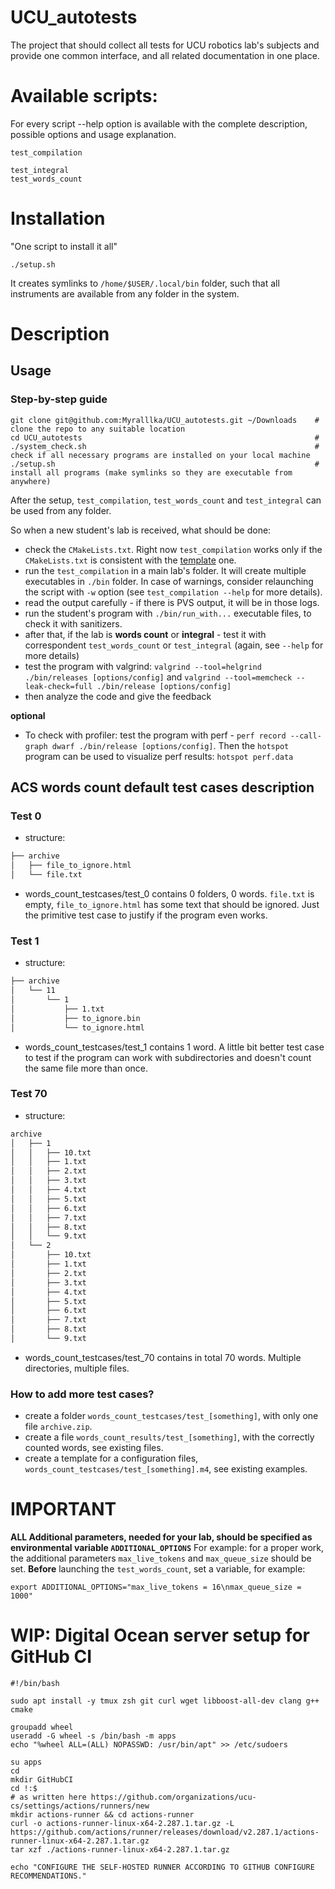 # UCU_autotests
The project that should collect all tests for UCU robotics lab's subjects and provide one common interface, and all related documentation in one place.

# Available scripts:
For every script --help option is available with the complete description, possible options and usage explanation.

```
test_compilation

test_integral 
test_words_count
```

# Installation
"One script to install it all"
```
./setup.sh
```
It creates symlinks to `/home/$USER/.local/bin` folder, such that all instruments are available from any folder in the system.

# Description 

## Usage
### Step-by-step guide
```{bash}
git clone git@github.com:Myralllka/UCU_autotests.git ~/Downloads    # clone the repo to any suitable location
cd UCU_autotests                                                    # 
./system_check.sh                                                   # check if all necessary programs are installed on your local machine
./setup.sh                                                          # install all programs (make symlinks so they are executable from anywhere)
```
After the setup, `test_compilation`, `test_words_count` and `test_integral` can be used from any folder.

So when a new student's lab is received, what should be done:
- check the `CMakeLists.txt`. Right now `test_compilation` works only if the `CMakeLists.txt` is consistent with the [template](https://github.com/ucu-cs/template_cpp) one.
- run the `test_compilation` in a main lab's folder. It will create multiple executables in `./bin` folder. In case of warnings, consider relaunching the script with `-w` option (see `test_compilation --help` for more details).
- read the output carefully - if there is PVS output, it will be in those logs.
- run the student's program with `./bin/run_with...` executable files, to check it with sanitizers.
- after that, if the lab is **words count** or **integral** - test it with correspondent `test_words_count` or `test_integral` (again, see `--help` for more details)
- test the program with valgrind: `valgrind --tool=helgrind ./bin/releases [options/config]` and `valgrind --tool=memcheck --leak-check=full ./bin/release [options/config]`
- then analyze the code and give the feedback

**optional**
- To check with profiler: test the program with perf - `perf record --call-graph dwarf ./bin/release [options/config]`. Then the `hotspot` program can be used to visualize perf results: `hotspot perf.data`

## ACS words count default test cases description

### Test 0
- structure: 
```bash
├── archive
│   ├── file_to_ignore.html
│   └── file.txt
```
- words_count_testcases/test_0 contains 0 folders, 0 words. `file.txt` is empty, `file_to_ignore.html` has some text that should be ignored. Just the primitive test case to justify if the program even works. 

### Test 1
- structure:
```bash
├── archive
│   └── 11
│       └── 1
│           ├── 1.txt
│           ├── to_ignore.bin
│           └── to_ignore.html
```

- words_count_testcases/test_1 contains 1 word. A little bit better test case to test if the program can work with subdirectories and doesn't count the same file more than once.

### Test 70
- structure:
```bash
archive
│   ├── 1
│   │   ├── 10.txt
│   │   ├── 1.txt
│   │   ├── 2.txt
│   │   ├── 3.txt
│   │   ├── 4.txt
│   │   ├── 5.txt
│   │   ├── 6.txt
│   │   ├── 7.txt
│   │   ├── 8.txt
│   │   └── 9.txt
│   └── 2
│       ├── 10.txt
│       ├── 1.txt
│       ├── 2.txt
│       ├── 3.txt
│       ├── 4.txt
│       ├── 5.txt
│       ├── 6.txt
│       ├── 7.txt
│       ├── 8.txt
│       └── 9.txt
```

- words_count_testcases/test_70 contains in total 70 words. Multiple directories, multiple files. 

### How to add more test cases?
- create a folder `words_count_testcases/test_[something]`, with only one file `archive.zip`.
- create a file `words_count_results/test_[something]`, with the correctly counted words, see existing files. 
- create a template for a configuration files, `words_count_testcases/test_[something].m4`, see existing examples.

# IMPORTANT
**ALL Additional parameters, needed for your lab, should be specified as environmental variable `ADDITIONAL_OPTIONS`**
For example:
for a proper work, the additional parameters `max_live_tokens` and `max_queue_size` should be set.
**Before** launching the `test_words_count`, set a variable, for example:
```
export ADDITIONAL_OPTIONS="max_live_tokens = 16\nmax_queue_size = 1000"
```

# WIP: Digital Ocean server setup for GitHub CI

``` {bash}
#!/bin/bash

sudo apt install -y tmux zsh git curl wget libboost-all-dev clang g++ cmake

groupadd wheel
useradd -G wheel -s /bin/bash -m apps
echo "%wheel ALL=(ALL) NOPASSWD: /usr/bin/apt" >> /etc/sudoers

su apps
cd
mkdir GitHubCI
cd !:$
# as written here https://github.com/organizations/ucu-cs/settings/actions/runners/new
mkdir actions-runner && cd actions-runner
curl -o actions-runner-linux-x64-2.287.1.tar.gz -L https://github.com/actions/runner/releases/download/v2.287.1/actions-runner-linux-x64-2.287.1.tar.gz
tar xzf ./actions-runner-linux-x64-2.287.1.tar.gz

echo "CONFIGURE THE SELF-HOSTED RUNNER ACCORDING TO GITHUB CONFIGURE RECOMMENDATIONS."
```
